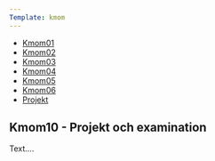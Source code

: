 ```yaml
---
Template: kmom
---
```

<div class="kmom-div list-box content-desktop">
    <ul>
        <li><a href="kmom01" class="report-link" aria-label="report">Kmom01</a></li>
        <li><a href="kmom02" class="report-link" aria-label="report">Kmom02</a></li>
        <li><a href="kmom03" class="report-link" aria-label="report">Kmom03</a></li>
        <li><a href="kmom04" class="report-link" aria-label="report">Kmom04</a></li>
        <li><a href="kmom05" class="report-link" aria-label="report">Kmom05</a></li>
        <li><a href="kmom06" class="report-link" aria-label="report">Kmom06</a></li>
        <li><a href="kmom10" class="report-link active" aria-label="report">Projekt</a></li>
    </ul>
</div>

<div class="kmom-div report-box">
    <h2>Kmom10 - Projekt och examination</h2>
    <p>
        Text....
    </p>
</div>

